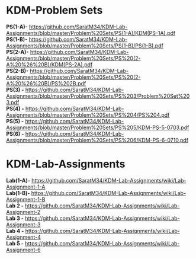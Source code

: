 # KDM-Problem Sets

**PS(1-A)-** https://github.com/SaratM34/KDM-Lab-Assignments/blob/master/Problem%20Sets/PS(1-A)/KDM(PS-1A).pdf <br />
**PS(1-B)-** https://github.com/SaratM34/KDM-Lab-Assignments/blob/master/Problem%20Sets/PS(1-B)/PS(1-B).pdf <br />
**PS(2-A)-** https://github.com/SaratM34/KDM-Lab-Assignments/blob/master/Problem%20Sets/PS%20(2-A%20%26%20B)/KDM(PS-2A).pdf <br />
**PS(2-B)-** https://github.com/SaratM34/KDM-Lab-Assignments/blob/master/Problem%20Sets/PS%20(2-A%20%26%20B)/PS%202B.pdf <br />
**PS(3) -** https://github.com/SaratM34/KDM-Lab-Assignments/blob/master/Problem%20Sets/PS%203/Problem%20Set%203.pdf <br />
**PS(4) -** https://github.com/SaratM34/KDM-Lab-Assignments/blob/master/Problem%20Sets/PS%204/PS%204.pdf <br />
**PS(5) -** https://github.com/SaratM34/KDM-Lab-Assignments/blob/master/Problem%20Sets/PS%205/KDM-PS-5-0703.pdf <br />
**PS(6) -** https://github.com/SaratM34/KDM-Lab-Assignments/blob/master/Problem%20Sets/PS%206/KDM-PS-6-0710.pdf

# KDM-Lab-Assignments

**Lab(1-A)-** https://github.com/SaratM34/KDM-Lab-Assignments/wiki/Lab-Assignment-1-A <br />
**Lab(1-B)-** https://github.com/SaratM34/KDM-Lab-Assignments/wiki/Lab-Assignment-1-B <br />
**Lab 2 -** https://github.com/SaratM34/KDM-Lab-Assignments/wiki/Lab-Assignment-2 <br />
**Lab 3 -**  https://github.com/SaratM34/KDM-Lab-Assignments/wiki/Lab-Assignment-3 <br />
**Lab 4 -** https://github.com/SaratM34/KDM-Lab-Assignments/wiki/Lab-Assignment-4 <br />
**Lab 5 -** https://github.com/SaratM34/KDM-Lab-Assignments/wiki/Lab-Assignment-6
 
